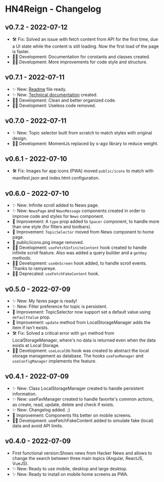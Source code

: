 
# HN4Reign - Changelog

## v0.7.2 - 2022-07-12
* 🛠️ Fix: Solved an issue with fetch content from API for the first time, due a UI state while the content is still loading. Now the first load of the page is faster.  
* 👨‍💻 Development: Documentation for constants and classes created.
* 👨‍💻 Development: More improvements for code style and structure.

## v0.7.1 - 2022-07-11
* ✨ New: [Readme](README.md) file ready. 
* ✨ New: [Technical documentation](docs/) created. 
* 👨‍💻 Development: Clean and better organized code.
* 👨‍💻 Development: Useless code removed.

## v0.7.0 - 2022-07-11

* ✨ New: Topic selector built from scratch to match styles with original design.
* 👨‍💻 Development: MomentJs replaced by s-ago library to reduce weight.

## v0.6.1 - 2022-07-10
* 🛠️ Fix: Images for app icons (PWA) moved `public/icons` to match with manifest.json and index.html configuration.  

## v0.6.0 - 2022-07-10
* ✨ New: Infinite scroll added to News page. 
* ✨ New: `NewsPage` and `NewsMessage` components created in order to improve code and styles for `News` component.  
* 🔧 Improvement: A `type` prop added to `Spacer` component, to handle more than one style (for filters and toolbars).
* 🔧 Improvement: `TopicSelector` moved from News component to home page.
* 🚮 public/icons.png image removed.
* 👨‍💻 Development: `useFetchInfiniteContent` hook created to handle infinite scroll feature. Also was added a query builder and a `getKey` methods.
* 👨‍💻 Development: `useOnScreen` hook added, to handle scroll events. Thanks to ramyareye.
* 👨‍💻 Deprecated: `useFetchFakeContent` hook.

## v0.5.0 - 2022-07-09
* ✨ New: My faves page is ready! 
* ✨ New: Filter preference for topic is persistent.
* 🔧 Improvement: TopicSelector now support set a default value using `defaultValue` prop.
* 🔧 Improvement: `update` method from LocalStorageManager adds the item if isn't exists.
* 🛠️ Fix: Solved a critical error with `get` method from LocalStorageManager, where's no data is returned even when the data exists at Local Storage.
* 👨‍💻 Development: `useLocalDb` hook was created to abstract the local storage management as database. The hooks `useFavManager` and `useConfigManager` implements the feature.
## v0.4.1 - 2022-07-09
* ✨ New: Class LocalStorageManager created to handle persistent information.
* ✨ New: useFavManager created to handle favorite's common actions, as create, read, update, delete and check if exists.
* ✨ New: Changelog added. ;)
* 🔧 Improvement: Components fits better on mobile screens.
* 👨‍💻 Development: useFetchFakeContent added to simulate fake (local) data and avoid API limits. 

## v0.4.0 - 2022-07-09
* First functional version:Shows news from Hacker News and allows to change the search between three main topics (Angular, ReactJS, VueJS).
* ✨ New: Ready to use mobile, desktop and large desktop.
* ✨ New: Ready to install on mobile home screens as PWA.